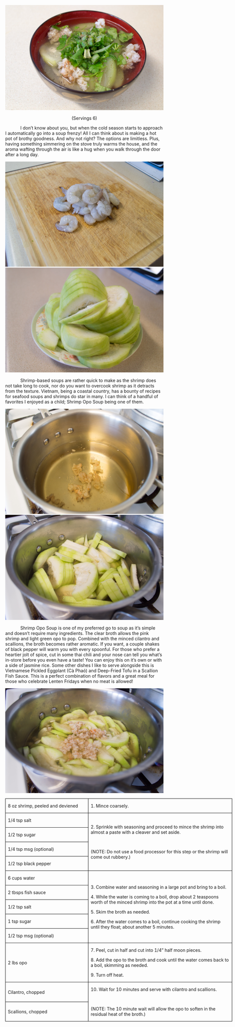 ![](assets/images/2016/02/20150927-DSC_4391.jpg)
<p align=center style='text-align:center'><span>(Servings 6)</span></p>

<p style='text-indent:.5in'><span>I
don’t know about you, but when the cold season starts to approach I
automatically go into a soup frenzy! All I can think about is making a hot pot
of brothy goodness. And why not right? The options are limitless. Plus, having
something simmering on the stove truly warms the house, and the aroma wafting
through the air is like a hug when you walk through the door after a long day.</span></p>

![](assets/images/2016/02/20150927-DSC_4353.jpg)
![](assets/images/2016/02/20150927-DSC_4354.jpg)

<p style='text-indent:.5in'><span>Shrimp-based
soups are rather quick to make as the shrimp does not take long to cook, nor do
you want to overcook shrimp as it detracts from the texture. Vietnam, being a
coastal country, has a bounty of recipes for seafood soups and shrimps do star
in many. I can think of a handful of favorites I enjoyed as a child; Shrimp Opo
Soup being one of them. </span></p>

![](assets/images/2016/02/20150927-DSC_4362-1.jpg)
![](assets/images/2016/02/20150927-DSC_4368.jpg)

<p style='text-indent:.5in'><span>Shrimp
Opo Soup is one of my preferred go to soup as it’s simple and doesn’t require
many ingredients. The clear broth allows the pink shrimp and light green opo to
pop. Combined with the minced cilantro and scallions, the broth becomes rather
aromatic. If you want, a couple shakes of black pepper will warm you with every
spoonful. For those who prefer a heartier jolt of spice, cut in some thai chili
and your nose can tell you what’s in-store before you even have a taste! You
can enjoy this on it’s own or with a side of jasmine rice. Some other dishes I
like to serve alongside this is Vietnamese Pickled Eggplant (Cà Phaó) and
Deep-Fried Tofu in a Scallion Fish Sauce. This is a perfect combination of
flavors and a great meal for those who celebrate Lenten Fridays when no meat is
allowed! </span></p>

![](assets/images/2016/02/20150927-DSC_4370.jpg)

<table class=MsoTableGrid border=1 cellspacing=0 cellpadding=0 width=542
 style='width:541.9pt;border-collapse:collapse;border:none'>
 <tr style='height:24.25pt'>
  <td width=194 style='width:2.7in;border:solid windowtext 1.0pt;padding:0in 5.4pt 0in 5.4pt;
  height:24.25pt'>
  <p><span>8 oz shrimp, peeled and
  deviened</span></p>
  </td>
  <td width=348 style='width:347.5pt;border:solid windowtext 1.0pt;border-left:
  none;padding:0in 5.4pt 0in 5.4pt;height:24.25pt'>
  <p><span>1. Mince coarsely.</span></p>
  </td>
 </tr>
 <tr style='height:22.75pt'>
  <td width=194 style='width:2.7in;border:solid windowtext 1.0pt;border-top:
  none;padding:0in 5.4pt 0in 5.4pt;height:22.75pt'>
  <p><span>1/4 tsp salt</span></p>
  </td>
  <td width=348 rowspan=4 style='width:347.5pt;border-top:none;border-left:
  none;border-bottom:solid windowtext 1.0pt;border-right:solid windowtext 1.0pt;
  padding:0in 5.4pt 0in 5.4pt;height:22.75pt'>
  <p><span>2. Sprinkle with seasoning
  and proceed to mince the shrimp into almost a paste with a cleaver and set
  aside.</span></p>
  <p><span>&nbsp;</span></p>
  <p><span>(NOTE: Do not use a food
  processor for this step or the shrimp will come out rubbery.)</span></p>
  </td>
 </tr>
 <tr style='height:22.75pt'>
  <td width=194 style='width:2.7in;border:solid windowtext 1.0pt;border-top:
  none;padding:0in 5.4pt 0in 5.4pt;height:22.75pt'>
  <p><span>1/2 tsp sugar</span></p>
  </td>
 </tr>
 <tr style='height:22.75pt'>
  <td width=194 style='width:2.7in;border:solid windowtext 1.0pt;border-top:
  none;padding:0in 5.4pt 0in 5.4pt;height:22.75pt'>
  <p><span>1/4 tsp msg (optional)</span></p>
  </td>
 </tr>
 <tr style='height:22.75pt'>
  <td width=194 style='width:2.7in;border:solid windowtext 1.0pt;border-top:
  none;padding:0in 5.4pt 0in 5.4pt;height:22.75pt'>
  <p><span>1/2 tsp black pepper</span></p>
  </td>
 </tr>
 <tr style='height:22.75pt'>
  <td width=194 style='width:2.7in;border:solid windowtext 1.0pt;border-top:
  none;padding:0in 5.4pt 0in 5.4pt;height:22.75pt'>
  <p><span>6 cups water</span></p>
  </td>
  <td width=348 rowspan=5 style='width:347.5pt;border-top:none;border-left:
  none;border-bottom:solid windowtext 1.0pt;border-right:solid windowtext 1.0pt;
  padding:0in 5.4pt 0in 5.4pt;height:22.75pt'>
  <p><span>3. Combine water and
  seasoning in a large pot and bring to a boil.</span></p>
  <p><span>4. While the water is
  coming to a boil, drop about 2 teaspoons worth of the minced shrimp into the
  pot at a time until done.</span></p>
  <p><span>5. Skim the broth as
  needed.</span></p>
  <p><span>6. After the water comes
  to a boil, continue cooking the shrimp until they float; about another 5
  minutes.</span></p>
  </td>
 </tr>
 <tr style='height:22.75pt'>
  <td width=194 style='width:2.7in;border:solid windowtext 1.0pt;border-top:
  none;padding:0in 5.4pt 0in 5.4pt;height:22.75pt'>
  <p><span>2 tbsps fish sauce</span></p>
  </td>
 </tr>
 <tr style='height:22.75pt'>
  <td width=194 style='width:2.7in;border:solid windowtext 1.0pt;border-top:
  none;padding:0in 5.4pt 0in 5.4pt;height:22.75pt'>
  <p><span>1/2 tsp salt</span></p>
  </td>
 </tr>
 <tr style='height:22.75pt'>
  <td width=194 style='width:2.7in;border:solid windowtext 1.0pt;border-top:
  none;padding:0in 5.4pt 0in 5.4pt;height:22.75pt'>
  <p><span>1 tsp sugar</span></p>
  </td>
 </tr>
 <tr style='height:22.75pt'>
  <td width=194 style='width:2.7in;border:solid windowtext 1.0pt;border-top:
  none;padding:0in 5.4pt 0in 5.4pt;height:22.75pt'>
  <p><span>1/2 tsp msg (optional)</span></p>
  </td>
 </tr>
 <tr style='height:22.75pt'>
  <td width=194 style='width:2.7in;border:solid windowtext 1.0pt;border-top:
  none;padding:0in 5.4pt 0in 5.4pt;height:22.75pt'>
  <p><span>2 lbs opo</span></p>
  </td>
  <td width=348 style='width:347.5pt;border-top:none;border-left:none;
  border-bottom:solid windowtext 1.0pt;border-right:solid windowtext 1.0pt;
  padding:0in 5.4pt 0in 5.4pt;height:22.75pt'>
  <p><span>7. Peel, cut in half and
  cut into 1/4” half moon pieces. </span></p>
  <p><span>8. Add the opo to the
  broth and cook until the water comes back to a boil, skimming as needed.</span></p>
  <p><span>9. Turn off heat.</span></p>
  </td>
 </tr>
 <tr style='height:22.75pt'>
  <td width=194 style='width:2.7in;border:solid windowtext 1.0pt;border-top:
  none;padding:0in 5.4pt 0in 5.4pt;height:22.75pt'>
  <p><span>Cilantro, chopped</span></p>
  </td>
  <td width=348 rowspan=2 style='width:347.5pt;border-top:none;border-left:
  none;border-bottom:solid windowtext 1.0pt;border-right:solid windowtext 1.0pt;
  padding:0in 5.4pt 0in 5.4pt;height:22.75pt'>
  <p><span>10. Wait for 10 minutes
  and serve with cilantro and scallions.</span></p>
  <p><span>&nbsp;</span></p>
  <p><span>(NOTE: The 10 minute wait
  will allow the opo to soften in the residual heat of the broth.)</span></p>
  </td>
 </tr>
 <tr style='height:22.75pt'>
  <td width=194 style='width:2.7in;border:solid windowtext 1.0pt;border-top:
  none;padding:0in 5.4pt 0in 5.4pt;height:22.75pt'>
  <p><span>Scallions, chopped</span></p>
  </td>
 </tr>
</table>